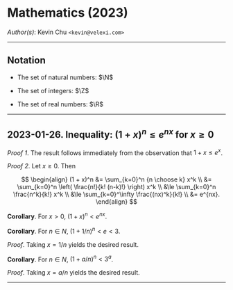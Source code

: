 Mathematics (2023)
==================

*Author(s)*: Kevin Chu `<kevin@velexi.com>`

--------------------------------------------------------------------------------------------

## Notation

* $\newcommand{\N}{\mathbb{N}}$
  The set of natural numbers: $\N$

* $\newcommand{\Z}{\mathbb{Z}}$
  The set of integers: $\Z$

* $\newcommand{\R}{\mathbb{R}}$
  The set of real numbers: $\R$

--------------------------------------------------------------------------------------------

## 2023-01-26. Inequality: $(1 + x)^n \le e^{nx}$ for $x \ge 0$

_Proof 1_.  The result follows immediately from the observation that $1 + x \le e^x$.

_Proof 2_. Let $x \ge 0$. Then

$$
\begin{align}
(1 + x)^n
&= \sum_{k=0}^n {n \choose k} x^k \\
&= \sum_{k=0}^n \left( \frac{n!}{k! (n-k)!} \right) x^k \\
&\le \sum_{k=0}^n \frac{n^k}{k!} x^k \\
&\le \sum_{k=0}^\infty \frac{(nx)^k}{k!} \\
&= e^{nx}.
\end{align}
$$

__Corollary__.  For $x > 0$, $(1 + x)^n < e^{nx}$.

__Corollary__.  For $n \in N$, $(1 + 1/n)^n < e < 3$.

_Proof_. Taking $x = 1/n$ yields the desired result.

__Corollary__.  For $n \in N$, $(1 + a/n)^n < 3^a$.

_Proof_. Taking $x = a/n$ yields the desired result.

--------------------------------------------------------------------------------------------
